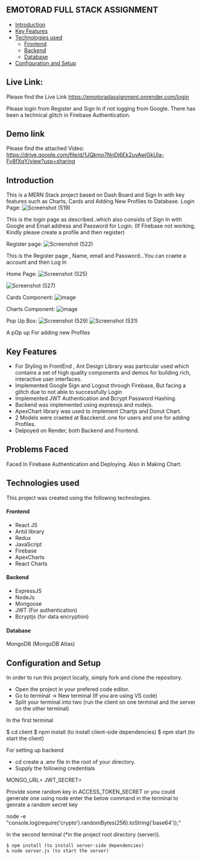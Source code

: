 
## EMOTORAD FULL STACK ASSIGNMENT

  * [Introduction](#introduction)
  * [Key Features](#key-features)
  * [Technologies used](#technologies-used)
      - [Frontend](#frontend)
      - [Backend](#backend)
      - [Database](#database)
  * [Configuration and Setup](#configuration-and-setup)
  

## Live Link:
Please find the Live Link
https://emotoradassignment.onrender.com/login


Please login from Register and Sign In if not logging from Google. There has been a technical glitch in Firebase Authentication.


## Demo link
Please find the attached Video:
https://drive.google.com/file/d/1JQkmo7NnDj6Ek2uyAwjGkUIa-Fv8fXqY/view?usp=sharing



## Introduction
This is a MERN Stack project based on Dash Board and Sign In with key features such as Charts, Cards and Adding New Profiles to Database.
Login Page:
![Screenshot (519)](https://github.com/Yashg5311/EMotorad_Assignment/assets/91370994/f518b60f-8506-4e3b-a4d6-c6703433940c)

This is the login page as described..which also consists of Sign In with Google and Email address and Password for Login.
(If Firebase not working, Kindly please create a profile and then register)

Register page:
![Screenshot (522)](https://github.com/Yashg5311/EMotorad_Assignment/assets/91370994/4cd7228e-a468-41ca-bbf7-7a15335ee656)

This is the Register page , Name, email and Password...You can craete a account and then Log In


Home Page:
![Screenshot (525)](https://github.com/Yashg5311/EMotorad_Assignment/assets/91370994/78c7b285-2aac-48fc-b1fb-c39029921381)

![Screenshot (527)](https://github.com/Yashg5311/EMotorad_Assignment/assets/91370994/0c3d1baf-569a-4618-8859-0382c5e30cba)

Cards Component:
![image](https://github.com/Yashg5311/EMotoradAssignment/assets/91370994/05cb8d86-b5a8-4fde-8807-32543622c601)


Charts Component:
![image](https://github.com/Yashg5311/EMotoradAssignment/assets/91370994/3502ef22-8c6f-4e14-9a62-d2f21af222a5)


Pop Up Box:
![Screenshot (529)](https://github.com/Yashg5311/EMotorad_Assignment/assets/91370994/ab732b58-78a6-4889-b9c8-9cac2ef2b06e)
![Screenshot (531)](https://github.com/Yashg5311/EMotorad_Assignment/assets/91370994/4dab68f3-4419-46b0-9551-98cd472bc873)


A pOp up For adding new Profiles


## Key Features
- For Styling in FrontEnd , Ant Design Library was particular used which contains a set of high quality components and demos for building rich, interactive user interfaces.
- Implemented Google Sign and Logout through Firebase, But facing a glitch due to not able to successfully Login
- Implemented JWT Authentication and Bcrypt Password Hashing.
- Backend was implemented using expressjs and nodejs.
- ApexChart library was used to implement Chartjs and Donut Chart.
- 2 Models were craeted at Bacckend..one for users and one for adding Profiles.
- Delpoyed on Render, both Backend and Frontend.

## Problems Faced
Faced In Firebase Authentication and Deploying. Also in Making Chart.


## Technologies used
This project was created using the following technologies.

#### Frontend

- React JS
- Antd library
- Redux
- JavaScript
- Firebase
- ApexCharts
- React Charts
  

#### Backend

- ExpressJS
- NodeJs
- Mongoose
- JWT (For authentication)
- Bcryptjs (for data encryption)

#### Database
MongoDB (MongoDB Atlas)

## Configuration and Setup
In order to run this project locally, simply fork and clone the repository. 
- Open the project in your prefered code editor.
- Go to terminal -> New terminal (If you are using VS code)
- Split your terminal into two (run the client on one terminal and the server on the other terminal)

In the first terminal

$ cd client
$ npm install (to install client-side dependencies)
$ npm start (to start the client)


For setting up backend
- cd create a .env file in the root of your directory.
- Supply the following credentials

MONGO_URL=
JWT_SECRET=





Provide some random key in ACCESS_TOKEN_SECRET or you could generate one using node enter the below command in the terminal to genrate a random secret key 


node -e "console.log(require('crypto').randomBytes(256).toString('base64'));"


In the second terminal (*in the project root directory (server)).

```
$ npm install (to install server-side dependencies)
& node server.js (to start the server)



